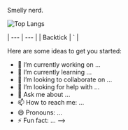 Smelly nerd.

![Top Langs](https://github-readme-stats.vercel.app/api/top-langs/?username=japanware&layout=compact)

| ---      | ---       |
| Backtick | `         |

Here are some ideas to get you started:

- 🔭 I’m currently working on ...
- 🌱 I’m currently learning ...
- 👯 I’m looking to collaborate on ...
- 🤔 I’m looking for help with ...
- 💬 Ask me about ...
- 📫 How to reach me: ...
- 😄 Pronouns: ...
- ⚡ Fun fact: ...
-->
